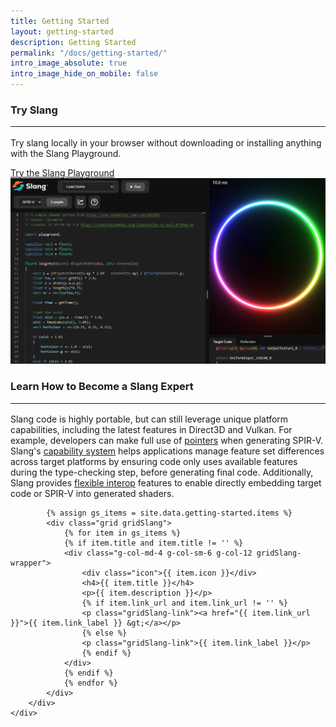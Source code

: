 ```yaml
---
title: Getting Started
layout: getting-started
description: Getting Started
permalink: "/docs/getting-started/"
intro_image_absolute: true
intro_image_hide_on_mobile: false
---
```


<div class="container getting-started">
    <div class="section">
        <div class="row">
            <div class="col-6">
                <h3>Try Slang
                    <hr>
                </h3>
                <p>Try slang locally in your browser without downloading or installing anything with the Slang
                    Playground.</p>
                <a class="btn btn-primary " href="https://try.shader-slang.org/">Try the Slang Playground</a>
            </div>
            <div class="col-6">
                <img class="img-fluid" src="/images/getting-started/slang-demo.png" alt="">
            </div>
        </div>
    </div>
</div>
<div class="container">
<div class="section">
    <div class="row">
        <div class="col-12">
            <h3>Learn How to Become a Slang Expert
                <hr>
            </h3>
            <p>Slang code is highly portable, but can still leverage unique platform capabilities, including the latest
                features in
                Direct3D and Vulkan. For example, developers can make full use of <a
                    href="slang/user-guide/convenience-features.html#pointers-limited">pointers</a> when generating
                SPIR-V. Slang's <a href="/slang/user-guide/capabilities.html">capability
                    system</a> helps applications manage feature set differences across target platforms by ensuring
                code only uses available
                features during the type-checking step, before generating final code. Additionally, Slang provides <a
                    href="https://dev.shader-slang.comslang/user-guide/a1-04-interop.html">flexible
                    interop</a> features to enable directly embedding target code or SPIR-V into generated shaders.</p>
        </div>
    </div>
</div>
</div>

<div id="docs_tutorials" class="section">
    <div class="row">
        <div class="col-12">

            {% assign gs_items = site.data.getting-started.items %}
            <div class="grid gridSlang">
                {% for item in gs_items %}
                {% if item.title and item.title != '' %}
                <div class="g-col-md-4 g-col-sm-6 g-col-12 gridSlang-wrapper">
                    <div class="icon">{{ item.icon }}</div>
                    <h4>{{ item.title }}</h4>
                    <p>{{ item.description }}</p>
                    {% if item.link_url and item.link_url != '' %}
                    <p class="gridSlang-link"><a href="{{ item.link_url }}">{{ item.link_label }} &gt;</a></p>
                    {% else %}
                    <p class="gridSlang-link">{{ item.link_label }}</p>
                    {% endif %}
                </div>
                {% endif %}
                {% endfor %}
            </div>
        </div>
    </div>
</div>
